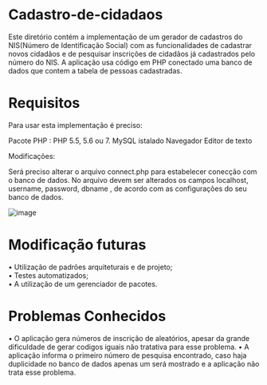 # Cadastro-de-cidadaos

Este diretório contém a implementação de um gerador de cadastros do NIS(Número de Identificação Social) com as funcionalidades de cadastrar novos cidadãos e de pesquisar inscrições de cidadãos já cadastrados pelo número do NIS.
A aplicação usa código em PHP conectado uma banco de dados que contem a tabela de pessoas cadastradas.

# Requisitos
Para usar esta implementação é preciso:

Pacote PHP : PHP 5.5, 5.6 ou 7.
MySQL istalado
Navegador
Editor de texto

Modificações:

Será preciso alterar o arquivo connect.php para estabelecer conecção com o banco de dados. No arquivo devem ser alterados os campos localhost, username, password, dbname , de
acordo com as configurações do seu banco de dados.

![image](https://user-images.githubusercontent.com/34312201/118130873-3b0bcd80-b3d4-11eb-8b70-12a34213038c.png)

# Modificação futuras

• Utilização de padrões arquiteturais e de projeto;  
• Testes automatizados;  
• A utilização de um gerenciador de pacotes.   

# Problemas Conhecidos

• O aplicação gera números de inscrição de aleatórios, apesar da grande dificuldade de gerar codigos iguais não tratativa para esse problema.
• A aplicação informa o primeiro número de pesquisa encontrado, caso haja duplicidade no banco de dados apenas um será mostrado e a aplicação 
não trata esse problema.


